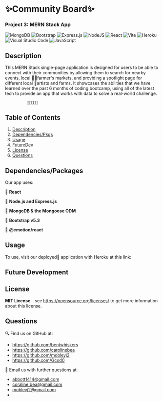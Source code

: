 # ✨Community Board✨
### Project 3: MERN Stack App

![MongoDB](https://img.shields.io/badge/MongoDB-%234ea94b.svg?style=for-the-badge&logo=mongodb&logoColor=white) ![Bootstrap](https://img.shields.io/badge/bootstrap-%238511FA.svg?style=for-the-badge&logo=bootstrap&logoColor=white) ![Express.js](https://img.shields.io/badge/express.js-%23404d59.svg?style=for-the-badge&logo=express&logoColor=%2361DAFB) ![NodeJS](https://img.shields.io/badge/node.js-6DA55F?style=for-the-badge&logo=node.js&logoColor=white) ![React](https://img.shields.io/badge/react-%2320232a.svg?style=for-the-badge&logo=react&logoColor=%2361DAFB) ![Vite](https://img.shields.io/badge/vite-%23646CFF.svg?style=for-the-badge&logo=vite&logoColor=white) ![Heroku](https://img.shields.io/badge/heroku-%23430098.svg?style=for-the-badge&logo=heroku&logoColor=white) ![Visual Studio Code](https://img.shields.io/badge/Visual%20Studio%20Code-0078d7.svg?style=for-the-badge&logo=visual-studio-code&logoColor=white) ![JavaScript](https://img.shields.io/badge/javascript-%23323330.svg?style=for-the-badge&logo=javascript&logoColor=%23F7DF1E) 

## Description
This MERN Stack single-page application is designed for users to be able to connect with their communities by allowing them to search for nearby events, local 🧑‍🌾farmer's markets, and providing a spotlight page for different local 🎨artists and farms. It showcases the abilities that we have learned over the past 6 months of coding bootcamp, using all of the latest tech to provide an app that works with data to solve a real-world challenge.
            
              🍎🌽🥕🧅🍇
## Table of Contents
1. [Description](#description)
2. [Dependencies/Pkgs](#dependencies)
3. [Usage](#usage)
4. [FutureDev](#futureDev)
5. [License](#license)
6. [Questions](#questions)

## Dependencies/Packages
Our app uses: 

 🔹 **React**

 🔹 **Node.js and Express.js**

 🔹 **MongoDB & the Mongoose ODM**

 🔹 **Bootstrap v5.3**

 🔹 **@emotion/react**

## Usage
To use, visit our deployed🚀 application with Heroku at this link:
> 



## Future Development

## License
**MIT License** - see https://opensource.org/licenses/ to get more information about this license.

## Questions
🔍 Find us on GitHub at: 
 - https://github.com/bentwhiskers
 - https://github.com/carolinebea
 - https://github.com/mobleyj2
 - https://github.com/Gcod0

📧 Email us with further questions at:
 - abbott1414@gmail.com 
 - coraline.bea@gmail.com
 - mobleyj2@gmail.com 
 - 
